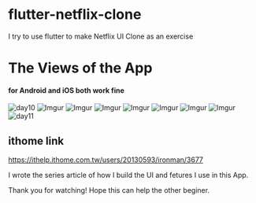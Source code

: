 # flutter-netflix-clone
I try to use flutter to make Netflix UI Clone as an exercise
# The Views of the App
#### for Android and iOS both work fine
![day10](https://i.imgur.com/9dCNz8Q.gif)
![Imgur](https://i.imgur.com/pMoIV9R.gif)
![Imgur](https://i.imgur.com/yPjG4QV.gif)
![Imgur](https://i.imgur.com/raTHR5n.gif)
![Imgur](https://i.imgur.com/wysb1Td.gif)
![Imgur](https://i.imgur.com/0iN9zVn.gif)
![Imgur](https://i.imgur.com/ICJGArR.gif)
![Imgur](https://i.imgur.com/JaX35nF.gif)
![day11](https://i.imgur.com/Rsfhzij.gif)

## ithome link
https://ithelp.ithome.com.tw/users/20130593/ironman/3677

I wrote the series article of how I build the UI and fetures  I use in this App.

Thank you for watching! Hope this can help the other beginer.
